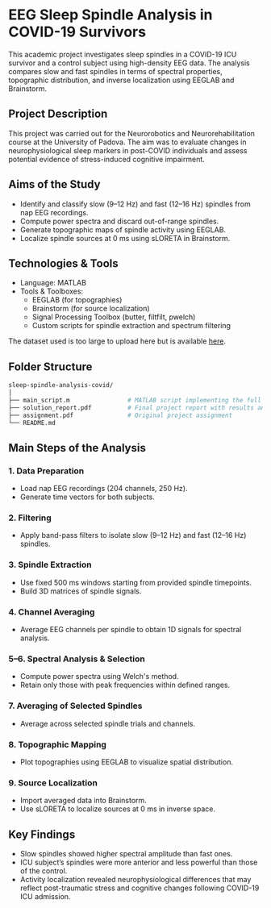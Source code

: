 # EEG Sleep Spindle Analysis in COVID-19 Survivors

This academic project investigates sleep spindles in a COVID-19 ICU survivor and a control subject using high-density EEG data. The analysis compares slow and fast spindles in terms of spectral properties, topographic distribution, and inverse localization using EEGLAB and Brainstorm.

## Project Description
This project was carried out for the Neurorobotics and Neurorehabilitation course at the University of Padova. The aim was to evaluate changes in neurophysiological sleep markers in post-COVID individuals and assess potential evidence of stress-induced cognitive impairment.

## Aims of the Study
- Identify and classify slow (9–12 Hz) and fast (12–16 Hz) spindles from nap EEG recordings.
- Compute power spectra and discard out-of-range spindles.
- Generate topographic maps of spindle activity using EEGLAB.
- Localize spindle sources at 0 ms using sLORETA in Brainstorm.

## Technologies & Tools
- Language: MATLAB
- Tools & Toolboxes:
  - EEGLAB (for topographies)
  - Brainstorm (for source localization)
  - Signal Processing Toolbox (butter, filtfilt, pwelch)
  - Custom scripts for spindle extraction and spectrum filtering

The dataset used is too large to upload here but is available [here](https://drive.google.com/drive/folders/1t0kmrh_W7CI5zuTup-H1F2yx1g7dt-E5?usp=share_link).

## Folder Structure
```bash
sleep-spindle-analysis-covid/
│
├── main_script.m                # MATLAB script implementing the full analysis pipeline
├── solution_report.pdf          # Final project report with results and discussions
├── assignment.pdf               # Original project assignment
└── README.md
```

## Main Steps of the Analysis

### 1. Data Preparation
- Load nap EEG recordings (204 channels, 250 Hz).
- Generate time vectors for both subjects.

### 2. Filtering
- Apply band-pass filters to isolate slow (9–12 Hz) and fast (12–16 Hz) spindles.

### 3. Spindle Extraction
- Use fixed 500 ms windows starting from provided spindle timepoints.
- Build 3D matrices of spindle signals.

### 4. Channel Averaging
- Average EEG channels per spindle to obtain 1D signals for spectral analysis.

### 5–6. Spectral Analysis & Selection
- Compute power spectra using Welch's method.
- Retain only those with peak frequencies within defined ranges.

### 7. Averaging of Selected Spindles
- Average across selected spindle trials and channels.

### 8. Topographic Mapping
- Plot topographies using EEGLAB to visualize spatial distribution.

### 9. Source Localization
- Import averaged data into Brainstorm.
- Use sLORETA to localize sources at 0 ms in inverse space.

## Key Findings
- Slow spindles showed higher spectral amplitude than fast ones.
- ICU subject’s spindles were more anterior and less powerful than those of the control.
- Activity localization revealed neurophysiological differences that may reflect post-traumatic stress and cognitive changes following COVID-19 ICU admission.
